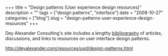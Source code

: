 +++
title = "Design patterns (User experience design resources)"
description = ""
tags = ["design patterns", "interface"]
date = "2008-10-27"
categories = ["blog"]
slug = "design-patterns-user-experience-design-resources"
+++



<p>Dey Alexander Consulting's site includes a lengthy <a href="http://deyalexander.com/resources/uxd/design-patterns.html">bibiliography</a> of articles, discussions, and links to resources on user interface design patterns.</p>
    
  <a href="http://deyalexander.com/resources/uxd/design-patterns.html">http://deyalexander.com/resources/uxd/design-patterns.html</a>
